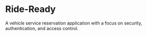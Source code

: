 # Ride-Ready
A vehicle service reservation application with a focus on security, authentication, and access control.

